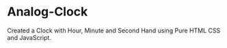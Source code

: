 # Analog-Clock

Created a Clock with Hour, Minute and Second Hand using Pure HTML CSS and JavaScript. 
